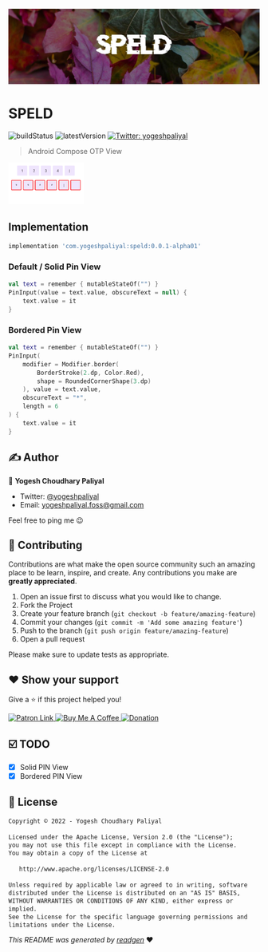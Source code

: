 ![](cover.jpeg)

# SPELD

![buildStatus](https://img.shields.io/github/workflow/status/yogeshpaliyal/Speld/Java%20CI%20with%20Gradle?style=plastic)
![latestVersion](https://img.shields.io/github/v/release/yogeshpaliyal/Speld)
<a href="https://twitter.com/yogeshpaliyal" target="_blank">
<img alt="Twitter: yogeshpaliyal" src="https://img.shields.io/twitter/follow/yogeshpaliyal.svg?style=social" />
</a>

> Android Compose OTP View


<img src="demo.png" width="30%" />

## Implementation
```groovy
implementation 'com.yogeshpaliyal:speld:0.0.1-alpha01'
```

### Default / Solid Pin View
```kotlin
val text = remember { mutableStateOf("") }
PinInput(value = text.value, obscureText = null) {
    text.value = it
}
```

### Bordered Pin View
```kotlin
val text = remember { mutableStateOf("") }
PinInput(
    modifier = Modifier.border(
        BorderStroke(2.dp, Color.Red),
        shape = RoundedCornerShape(3.dp)
    ), value = text.value,
    obscureText = "*",
    length = 6
) {
    text.value = it
}
```

## ✍️ Author

👤 **Yogesh Choudhary Paliyal**

* Twitter: <a href="https://twitter.com/yogeshpaliyal" target="_blank">@yogeshpaliyal</a>
* Email: yogeshpaliyal.foss@gmail.com

Feel free to ping me 😉

## 🤝 Contributing

Contributions are what make the open source community such an amazing place to be learn, inspire, and create. Any
contributions you make are **greatly appreciated**.

1. Open an issue first to discuss what you would like to change.
1. Fork the Project
1. Create your feature branch (`git checkout -b feature/amazing-feature`)
1. Commit your changes (`git commit -m 'Add some amazing feature'`)
1. Push to the branch (`git push origin feature/amazing-feature`)
1. Open a pull request

Please make sure to update tests as appropriate.

## ❤ Show your support

Give a ⭐️ if this project helped you!

<a href="https://www.patreon.com/yogeshpaliyal">
  <img alt="Patron Link" src="https://c5.patreon.com/external/logo/become_a_patron_button@2x.png" width="160"/>
</a>

<a href="https://www.buymeacoffee.com/yogeshpaliyal" target="_blank">
    <img src="https://cdn.buymeacoffee.com/buttons/v2/default-yellow.png" alt="Buy Me A Coffee" width="160">
</a>

<a href="https://www.paypal.me/yogeshpaliyal" target="_blank">
    <img src="https://www.paypalobjects.com/en_US/i/btn/btn_donateCC_LG.gif" alt="Donation" width="160">
</a>

## ☑️ TODO

- [x] Solid PIN View
- [x] Bordered PIN View

## 📝 License

```
Copyright © 2022 - Yogesh Choudhary Paliyal

Licensed under the Apache License, Version 2.0 (the "License");
you may not use this file except in compliance with the License.
You may obtain a copy of the License at

   http://www.apache.org/licenses/LICENSE-2.0

Unless required by applicable law or agreed to in writing, software
distributed under the License is distributed on an "AS IS" BASIS,
WITHOUT WARRANTIES OR CONDITIONS OF ANY KIND, either express or implied.
See the License for the specific language governing permissions and
limitations under the License.
```

_This README was generated by [readgen](https://github.com/theapache64/readgen)_ ❤
